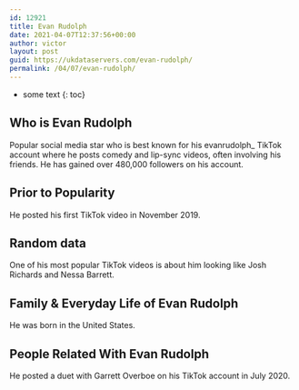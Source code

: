 ```yaml
---
id: 12921
title: Evan Rudolph
date: 2021-04-07T12:37:56+00:00
author: victor
layout: post
guid: https://ukdataservers.com/evan-rudolph/
permalink: /04/07/evan-rudolph/
---
```


* some text
{: toc}


## Who is Evan Rudolph



Popular social media star who is best known for his evanrudolph_ TikTok account where he posts comedy and lip-sync videos, often involving his friends. He has gained over 480,000 followers on his account. 

                
                
                
## Prior to Popularity



He posted his first TikTok video in November 2019. 

                
                
                
## Random data



One of his most popular TikTok videos is about him looking like Josh Richards and Nessa Barrett.

                
                
                
## Family & Everyday Life of Evan Rudolph



He was born in the United States. 

                
                
                
## People Related With Evan Rudolph



He posted a duet with Garrett Overboe on his TikTok account in July 2020. 

                
              
            
          
          
          
